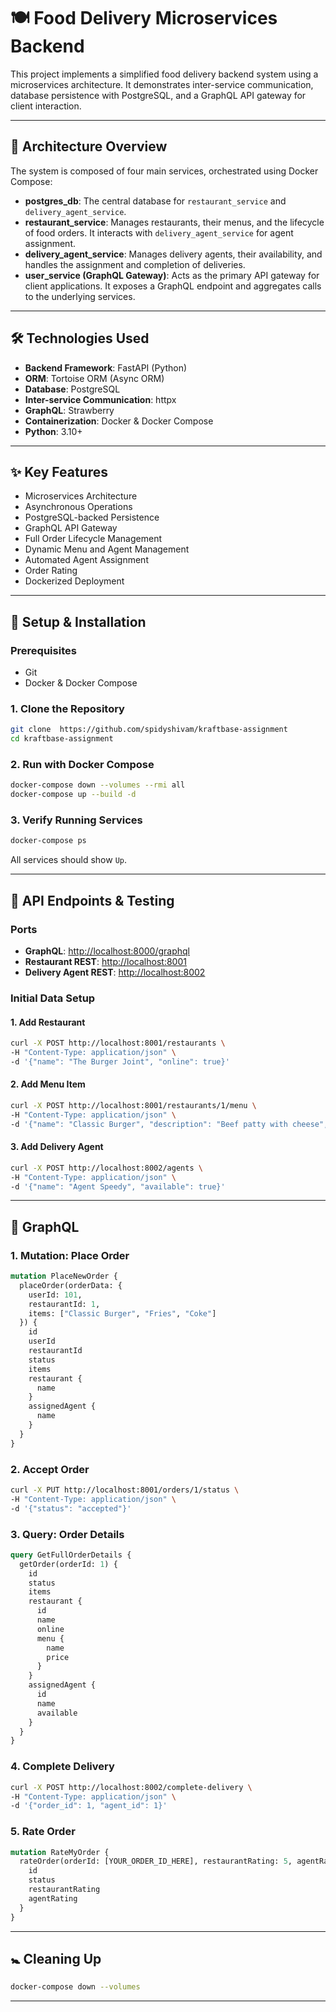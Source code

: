 # 🍽️ Food Delivery Microservices Backend

This project implements a simplified food delivery backend system using a microservices architecture. It demonstrates inter-service communication, database persistence with PostgreSQL, and a GraphQL API gateway for client interaction.

---

## 🚀 Architecture Overview

The system is composed of four main services, orchestrated using Docker Compose:

* **postgres\_db**: The central database for `restaurant_service` and `delivery_agent_service`.
* **restaurant\_service**: Manages restaurants, their menus, and the lifecycle of food orders. It interacts with `delivery_agent_service` for agent assignment.
* **delivery\_agent\_service**: Manages delivery agents, their availability, and handles the assignment and completion of deliveries.
* **user\_service (GraphQL Gateway)**: Acts as the primary API gateway for client applications. It exposes a GraphQL endpoint and aggregates calls to the underlying services.

---

## 🛠️ Technologies Used

* **Backend Framework**: FastAPI (Python)
* **ORM**: Tortoise ORM (Async ORM)
* **Database**: PostgreSQL
* **Inter-service Communication**: httpx
* **GraphQL**: Strawberry
* **Containerization**: Docker & Docker Compose
* **Python**: 3.10+

---

## ✨ Key Features

* Microservices Architecture
* Asynchronous Operations
* PostgreSQL-backed Persistence
* GraphQL API Gateway
* Full Order Lifecycle Management
* Dynamic Menu and Agent Management
* Automated Agent Assignment
* Order Rating
* Dockerized Deployment

---

## 🚀 Setup & Installation

### Prerequisites

* Git
* Docker & Docker Compose

### 1. Clone the Repository

```bash
git clone  https://github.com/spidyshivam/kraftbase-assignment
cd kraftbase-assignment
```
### 2. Run with Docker Compose

```bash
docker-compose down --volumes --rmi all
docker-compose up --build -d
```

### 3. Verify Running Services

```bash
docker-compose ps
```

All services should show `Up`.

---

## 🦖 API Endpoints & Testing

### Ports

* **GraphQL**: [http://localhost:8000/graphql](http://localhost:8000/graphql)
* **Restaurant REST**: [http://localhost:8001](http://localhost:8001)
* **Delivery Agent REST**: [http://localhost:8002](http://localhost:8002)

### Initial Data Setup

#### 1. Add Restaurant

```bash
curl -X POST http://localhost:8001/restaurants \
-H "Content-Type: application/json" \
-d '{"name": "The Burger Joint", "online": true}'
```

#### 2. Add Menu Item

```bash
curl -X POST http://localhost:8001/restaurants/1/menu \
-H "Content-Type: application/json" \
-d '{"name": "Classic Burger", "description": "Beef patty with cheese", "price": 10.50, "available": true}'
```

#### 3. Add Delivery Agent

```bash
curl -X POST http://localhost:8002/agents \
-H "Content-Type: application/json" \
-d '{"name": "Agent Speedy", "available": true}'
```

---

## 🔢 GraphQL

### 1. Mutation: Place Order

```graphql
mutation PlaceNewOrder {
  placeOrder(orderData: {
    userId: 101,
    restaurantId: 1,
    items: ["Classic Burger", "Fries", "Coke"]
  }) {
    id
    userId
    restaurantId
    status
    items
    restaurant {
      name
    }
    assignedAgent {
      name
    }
  }
}
```

### 2. Accept Order

```bash
curl -X PUT http://localhost:8001/orders/1/status \
-H "Content-Type: application/json" \
-d '{"status": "accepted"}'
```

### 3. Query: Order Details

```graphql
query GetFullOrderDetails {
  getOrder(orderId: 1) {
    id
    status
    items
    restaurant {
      id
      name
      online
      menu {
        name
        price
      }
    }
    assignedAgent {
      id
      name
      available
    }
  }
}
```

### 4. Complete Delivery

```bash
curl -X POST http://localhost:8002/complete-delivery \
-H "Content-Type: application/json" \
-d '{"order_id": 1, "agent_id": 1}'
```

### 5. Rate Order

```graphql
mutation RateMyOrder {
  rateOrder(orderId: [YOUR_ORDER_ID_HERE], restaurantRating: 5, agentRating: 4) {
    id
    status
    restaurantRating
    agentRating
  }
}

```

---

## 🚼 Cleaning Up

```bash
docker-compose down --volumes
```



---
